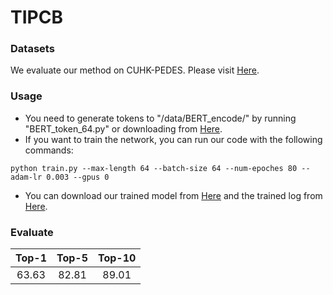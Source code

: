 # TIPCB

### Datasets
We evaluate our method on CUHK-PEDES. Please visit [Here](http://xiaotong.me/static/projects/person-search-language/dataset.html).

### Usage
* You need to generate tokens to "/data/BERT_encode/" by running "BERT_token_64.py" or downloading from [Here](https://drive.google.com/drive/folders/1gVWpGq7FJg6kSvK_wJH9BYQCikVHVydg?usp=sharing).
* If you want to train the network, you can run our code with the following commands:

``
python train.py --max-length 64 --batch-size 64 --num-epoches 80 --adam-lr 0.003 --gpus 0
``
* You can download our trained model from [Here](https://drive.google.com/file/d/1HjcXca9CGgRK6pUtKnHqy_Ad27u3VnY3/view?usp=sharing) and the trained log from [Here](https://drive.google.com/file/d/1IOMsRg_iXaquenraRyvLiRrdmR1e7oBt/view?usp=sharing).

### Evaluate
| Top-1 | Top-5 | Top-10 |
| :------: | :------: | :------: |
| 63.63 | 82.81 | 89.01 |
